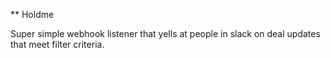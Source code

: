 ** Holdme

Super simple webhook listener that yells at people in slack on deal updates that meet filter criteria.
